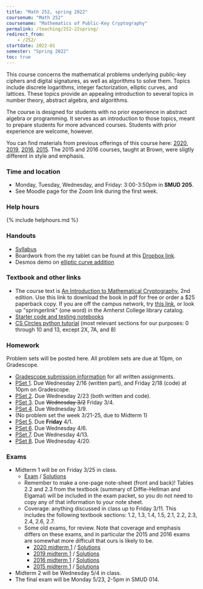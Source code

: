 ```yaml
---
title: "Math 252, spring 2022"
coursenum: "Math 252"
coursename: "Mathematics of Public-Key Cryptography"
permalink: /teaching/252-22spring/
redirect_from:
    - /252/
startdate: 2022-01
semester: "Spring 2022"
toc: true
---
```


This course concerns the mathematical problems underlying public-key ciphers and digital signatures, as well as algorithms to solve them. Topics include discrete logarithms, integer factorization, elliptic curves, and lattices. These topics provide an appealing introduction to several topics in number theory, abstract algebra, and algorithms.

The course is designed for students with no prior experience in abstract algebra or programming. It serves as an introduction to those topics, meant to prepare students for more advanced courses. Students with prior experience are welcome, however.

You can find materials from previous offerings of this course here: [2020](../252-20spring), [2019](../252-19spring), [2016](../158-16fall), [2015](../158-15fall). The 2015 and 2016 courses, taught at Brown, were sligtly different in style and emphasis.

### Time and location
* Monday, Tuesday, Wednesday, and Friday: 3:00-3:50pm in **SMUD 205**.
* See Moodle page for the Zoom link during the first week.

### Help hours

{% include helphours.md %}

### Handouts

*   [Syllabus](handouts/syllabus.pdf)
*   Boardwork from the my tablet can be found at this [Dropbox link](https://www.dropbox.com/sh/p2yvkx1dcvqcox9/AABVgRPbvZrYANjIJufgNz3wa?dl=0).
*   Desmos demo on [elliptic curve addition](https://www.desmos.com/calculator/7vbyq3frjp)
<!--handouts-->

### Textbook and other links

*   The course text is [An Introduction to Mathematical Cryptography](https://link.springer.com/book/10.1007/978-1-4939-1711-2), 2nd edition. Use this link to download the book in pdf for free or order a $25 paperback copy. If you are off the campus network, try [this link](https://link.springer.com.ezproxy.amherst.edu/book/10.1007/978-1-4939-1711-2), or look up "springerlink" (one word) in the Amherst College library catalog.
*   [Starter code and testing notebooks](https://www.dropbox.com/sh/a11zuil8bm8lylb/AABoeXEln6uR4vmnG-O9outza?dl=0) 
*   [CS Circles python tutorial](https://cscircles.cemc.uwaterloo.ca/) (most relevant sections for our purposes: 0 through 10 and 13, except 2X, 7A, and 8)


### Homework

Problem sets will be posted here. All problem sets are due at 10pm, on Gradescope.

* [Gradescope submission information](handouts/gsinfo.pdf) for all written assignments.
* [PSet 1](psets/pset1.pdf). Due Wednesday 2/16 (written part), and Friday 2/18 (code) at 10pm on Gradescope. 
* [PSet 2](psets/pset2.pdf). Due Wednesday 2/23 (both written and code).
* [PSet 3](psets/pset3.pdf). Due ~~Wednesday 3/2~~ Friday 3/4.
* [PSet 4](psets/pset4.pdf). Due Wednesday 3/9. 
* (No problem set the week 3/21-25, due to Midterm 1)
* [PSet 5](psets/pset5.pdf). Due **Friday** 4/1.
* [PSet 6](psets/pset6.pdf). Due Wednesday 4/6.
* [PSet 7](psets/pset7.pdf). Due Wednesday 4/13.
* [PSet 8](psets/pset8.pdf). Due Wednesday 4/20.
<!--psets-->

### Exams

* Midterm 1 will be on Friday 3/25 in class.
    * [Exam](https://moodle.amherst.edu/pluginfile.php/912526/mod_resource/content/1/midterm1compact.pdf) / [Solutions](https://moodle.amherst.edu/pluginfile.php/912525/mod_resource/content/1/midterm1-soln.pdf)
    * Remember to make a one-page note-sheet (front and back)! Tables 2.2 and 2.3 from the textbook (summary of Diffie-Hellman and Elgamal) will be included in the exam packet, so you do not need to copy any of that information to your note sheet.
    * Coverage: anything discussed in class up to Friday 3/11. This includes the following textbook sections: 1.2, 1.3, 1.4, 1.5, 2.1, 2.2, 2.3, 2.4, 2.6, 2.7.
    * Some old exams, for review. Note that coverage and emphasis differs on these exams, and in particular the 2015 and 2016 exams are somewhat more difficult that ours is likely to be.
        * [2020 midterm 1](exams/midterm1-2020.pdf) / [Solutions](https://moodle.amherst.edu/pluginfile.php/911249/mod_resource/content/1/midterm1soln.pdf)
        * [2019 midterm 1](exams/midterm1-2019.pdf) / [Solutions](https://moodle.amherst.edu/pluginfile.php/911250/mod_resource/content/1/midterm1soln.pdf)
        * [2016 midterm 1](exams/midterm1-2016.pdf) / [Solutions](https://moodle.amherst.edu/pluginfile.php/911251/mod_resource/content/1/midterm1soln.pdf)
        * [2015 midterm 1](exams/midterm1-2015.pdf) / [Solutions](https://moodle.amherst.edu/pluginfile.php/911252/mod_resource/content/1/midterm1soln.pdf)
* Midterm 2 will be Wednesday 5/4 in class.
* The final exam will be Monday 5/23, 2-5pm in SMUD 014.
